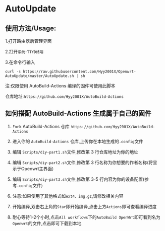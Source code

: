 # AutoUpdate
使用方法/Usage: 
-

1.打开路由器后管理界面

2.打开`系统`-`TTYD终端`

3.在命令行输入

`curl -s https://raw.githubusercontent.com/Hyy2001X/Openwrt-AutoUpdate/master/AutoUpdate.sh | sh`

注:仅限使用 AutoBuild-Actions 编译的固件可使用此脚本

仓库地址:`https://github.com/Hyy2001X/AutoBuild-Actions`


如何搭配 AutoBuild-Actions 生成属于自己的固件
-

1. `Fork` AutoBuild-Actions 仓库 `https://github.com/Hyy2001X/AutoBuild-Actions`

2. 进入你的 `AutoBuild-Actions` 仓库,上传你在本地生成的`.config`文件

3. 编辑 `Scripts/diy-part1.sh`文件,修改第 3 行仓库地址为你的地址

4. 编辑 `Scripts/diy-part2.sh`文件,修改第 3 行名称为你想要的作者名称(将显示于Openwrt主界面)

5. 编辑 `Scripts/diy-part3.sh`文件,修改第 3-5 行内容为你的设备配置(参考`.config`文件)

5. 注意:如果使用了其他格式如`ext4、img.gz`,请修改相关内容

6. 开始编译,双击右上角的`Star`即开始编译,点击上方`Actions`即可查看编译进度

7. 耐心等待1-2个小时,点击`All workflows`下的`AutoBuild OpenWrt`即可看到名为`Openwrt`的文件,点击即可下载到本地
